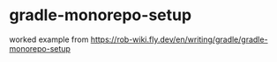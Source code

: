 # gradle-monorepo-setup
worked example from https://rob-wiki.fly.dev/en/writing/gradle/gradle-monorepo-setup
